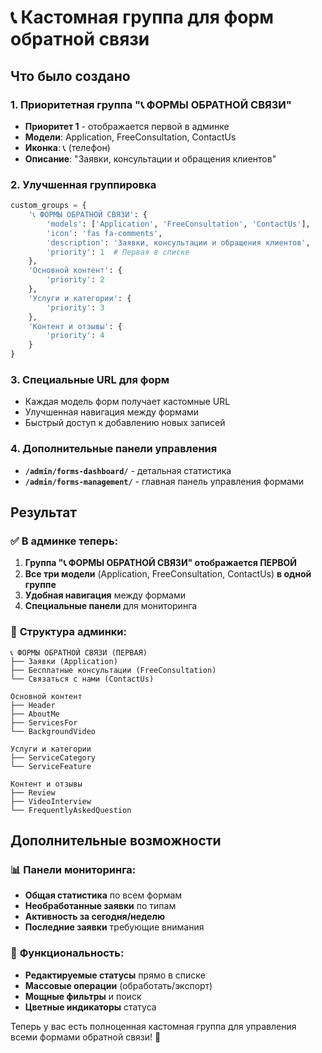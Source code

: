 # 📞 Кастомная группа для форм обратной связи

## Что было создано

### 1. **Приоритетная группа "📞 ФОРМЫ ОБРАТНОЙ СВЯЗИ"**
- **Приоритет 1** - отображается первой в админке
- **Модели**: Application, FreeConsultation, ContactUs
- **Иконка**: 📞 (телефон)
- **Описание**: "Заявки, консультации и обращения клиентов"

### 2. **Улучшенная группировка**
```python
custom_groups = {
    '📞 ФОРМЫ ОБРАТНОЙ СВЯЗИ': {
        'models': ['Application', 'FreeConsultation', 'ContactUs'],
        'icon': 'fas fa-comments',
        'description': 'Заявки, консультации и обращения клиентов',
        'priority': 1  # Первая в списке
    },
    'Основной контент': {
        'priority': 2
    },
    'Услуги и категории': {
        'priority': 3
    },
    'Контент и отзывы': {
        'priority': 4
    }
}
```

### 3. **Специальные URL для форм**
- Каждая модель форм получает кастомные URL
- Улучшенная навигация между формами
- Быстрый доступ к добавлению новых записей

### 4. **Дополнительные панели управления**
- **`/admin/forms-dashboard/`** - детальная статистика
- **`/admin/forms-management/`** - главная панель управления формами

## Результат

### ✅ **В админке теперь:**
1. **Группа "📞 ФОРМЫ ОБРАТНОЙ СВЯЗИ" отображается ПЕРВОЙ**
2. **Все три модели** (Application, FreeConsultation, ContactUs) **в одной группе**
3. **Удобная навигация** между формами
4. **Специальные панели** для мониторинга

### 🎯 **Структура админки:**
```
📞 ФОРМЫ ОБРАТНОЙ СВЯЗИ (ПЕРВАЯ)
├── Заявки (Application)
├── Бесплатные консультации (FreeConsultation)
└── Связаться с нами (ContactUs)

Основной контент
├── Header
├── AboutMe
├── ServicesFor
└── BackgroundVideo

Услуги и категории
├── ServiceCategory
└── ServiceFeature

Контент и отзывы
├── Review
├── VideoInterview
└── FrequentlyAskedQuestion
```

## Дополнительные возможности

### 📊 **Панели мониторинга:**
- **Общая статистика** по всем формам
- **Необработанные заявки** по типам
- **Активность за сегодня/неделю**
- **Последние заявки** требующие внимания

### 🔧 **Функциональность:**
- **Редактируемые статусы** прямо в списке
- **Массовые операции** (обработать/экспорт)
- **Мощные фильтры** и поиск
- **Цветные индикаторы** статуса

Теперь у вас есть полноценная кастомная группа для управления всеми формами обратной связи! 🎉
